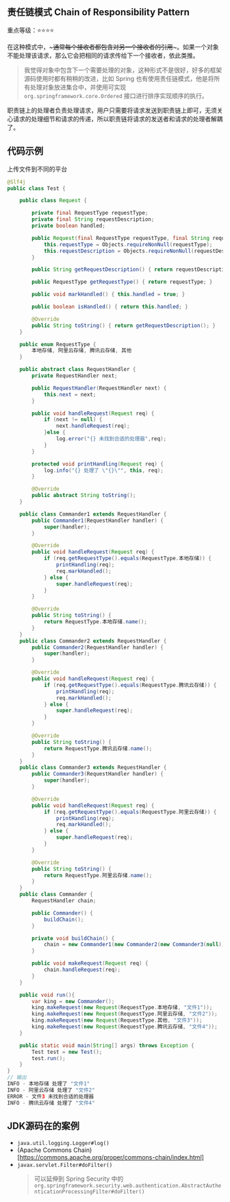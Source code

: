 责任链模式 Chain of Responsibility Pattern
-------------

重点等级：:star::star::star::star:

在这种模式中，~~~通常每个接收者都包含对另一个接收者的引用~~~。如果一个对象不能处理该请求，那么它会把相同的请求传给下一个接收者，依此类推。  
> 我觉得对象中包含下一个需要处理的对象，这种形式不是很好，好多的框架源码使用时都有稍稍的改进，比如 Spring 也有使用责任链模式，他是将所有处理对象放进集合中，并使用可实现 `org.springframework.core.Ordered` 接口进行排序实现顺序的执行。

职责链上的处理者负责处理请求，用户只需要将请求发送到职责链上即可，无须关心请求的处理细节和请求的传递，所以职责链将请求的发送者和请求的处理者解耦了。

## 代码示例
上传文件到不同的平台

```java
@Slf4j
public class Test {

	public class Request {

		private final RequestType requestType;
		private final String requestDescription;
		private boolean handled;

		public Request(final RequestType requestType, final String requestDescription) {
			this.requestType = Objects.requireNonNull(requestType);
			this.requestDescription = Objects.requireNonNull(requestDescription);
		}

		public String getRequestDescription() { return requestDescription; }

		public RequestType getRequestType() { return requestType; }

		public void markHandled() { this.handled = true; }

		public boolean isHandled() { return this.handled; }

		@Override
		public String toString() { return getRequestDescription(); }
	}

	public enum RequestType {
		本地存储, 阿里云存储, 腾讯云存储, 其他
	}

	public abstract class RequestHandler {
		private RequestHandler next;

		public RequestHandler(RequestHandler next) {
			this.next = next;
		}

		public void handleRequest(Request req) {
			if (next != null) {
				next.handleRequest(req);
			}else {
				log.error("{} 未找到合适的处理器",req);
			}
		}

		protected void printHandling(Request req) {
			log.info("{} 处理了 \"{}\"", this, req);
		}

		@Override
		public abstract String toString();
	}

	public class Commander1 extends RequestHandler {
		public Commander1(RequestHandler handler) {
			super(handler);
		}

		@Override
		public void handleRequest(Request req) {
			if (req.getRequestType().equals(RequestType.本地存储)) {
				printHandling(req);
				req.markHandled();
			} else {
				super.handleRequest(req);
			}
		}

		@Override
		public String toString() {
			return RequestType.本地存储.name();
		}
	}
	public class Commander2 extends RequestHandler {
		public Commander2(RequestHandler handler) {
			super(handler);
		}

		@Override
		public void handleRequest(Request req) {
			if (req.getRequestType().equals(RequestType.腾讯云存储)) {
				printHandling(req);
				req.markHandled();
			} else {
				super.handleRequest(req);
			}
		}

		@Override
		public String toString() {
			return RequestType.腾讯云存储.name();
		}
	}
	public class Commander3 extends RequestHandler {
		public Commander3(RequestHandler handler) {
			super(handler);
		}

		@Override
		public void handleRequest(Request req) {
			if (req.getRequestType().equals(RequestType.阿里云存储)) {
				printHandling(req);
				req.markHandled();
			} else {
				super.handleRequest(req);
			}
		}

		@Override
		public String toString() {
			return RequestType.阿里云存储.name();
		}
	}
	public class Commander {
		RequestHandler chain;

		public Commander() {
			buildChain();
		}

		private void buildChain() {
			chain = new Commander1(new Commander2(new Commander3(null)));
		}

		public void makeRequest(Request req) {
			chain.handleRequest(req);
		}
	}

	public void run(){
		var king = new Commander();
		king.makeRequest(new Request(RequestType.本地存储, "文件1"));
		king.makeRequest(new Request(RequestType.阿里云存储, "文件2"));
		king.makeRequest(new Request(RequestType.其他, "文件3"));
		king.makeRequest(new Request(RequestType.腾讯云存储, "文件4"));
	}

	public static void main(String[] args) throws Exception {
		Test test = new Test();
		test.run();
	}
}
// 输出
INFO - 本地存储 处理了 "文件1"
INFO - 阿里云存储 处理了 "文件2"
ERROR - 文件3 未找到合适的处理器
INFO - 腾讯云存储 处理了 "文件4"
```

## JDK源码在的案例
* `java.util.logging.Logger#log()`
* (Apache Commons Chain)[https://commons.apache.org/proper/commons-chain/index.html]
* `javax.servlet.Filter#doFilter()`
  > 可以延伸到 Spring Security 中的 `org.springframework.security.web.authentication.AbstractAuthenticationProcessingFilter#doFilter()`
